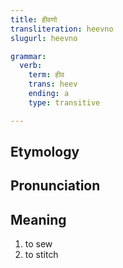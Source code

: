 ```yaml
---
title: हीवणो
transliteration: heevno
slugurl: heevno

grammar: 
  verb:
    term: हीव
    trans: heev
    ending: a
    type: transitive

---
```

## Etymology

## Pronunciation

## Meaning
1. to sew
2. to stitch
